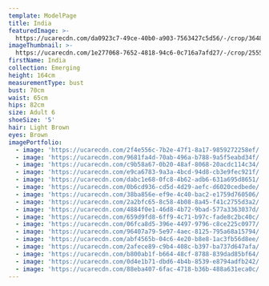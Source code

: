 ```yaml
---
template: ModelPage
title: India
featuredImage: >-
  https://ucarecdn.com/da0923c7-49ce-40b0-a903-7563427c5d56/-/crop/3648x2345/0,0/-/preview/
imageThumbnail: >-
  https://ucarecdn.com/1e277068-7652-4818-94c6-0c716a7afd27/-/crop/2555x3450/1268,0/-/preview/
firstName: India
collection: Emerging
height: 164cm
measurementType: bust
bust: 70cm
waist: 65cm
hips: 82cm
size: Adult 6
shoeSize: '5'
hair: Light Brown
eyes: Brown
imagePortfolio:
  - image: 'https://ucarecdn.com/2f4e556c-7b2e-47f1-8a17-9859272258ef/'
  - image: 'https://ucarecdn.com/9681fa4d-70ab-496a-b788-9a5f5eabd34f/'
  - image: 'https://ucarecdn.com/c9b58a67-0b20-48af-8068-20acdc114c34/'
  - image: 'https://ucarecdn.com/e9ca6783-9a3a-4bcd-94d8-cb3e9fec921f/'
  - image: 'https://ucarecdn.com/dabc1e68-0fc8-4b62-adb6-631a695d8651/'
  - image: 'https://ucarecdn.com/0b6cd936-cd5d-4d29-aefc-d6020cedbede/'
  - image: 'https://ucarecdn.com/38ba856e-ef9e-4c40-bac2-e1759d760506/'
  - image: 'https://ucarecdn.com/2a2bfc65-8c58-4b08-8a45-f41c2755d3a2/'
  - image: 'https://ucarecdn.com/4884f0e1-46d8-4b72-9bad-577a3363037d/'
  - image: 'https://ucarecdn.com/659d9fd8-6ff9-4c71-b97c-fade8c2bc40c/'
  - image: 'https://ucarecdn.com/06fca8d5-396e-4497-9796-c8ce225c0977/'
  - image: 'https://ucarecdn.com/96407a79-5e97-4aec-8125-795a68a15794/'
  - image: 'https://ucarecdn.com/abf4565b-04c6-4e20-b8e8-1ac3fb56d8ee/'
  - image: 'https://ucarecdn.com/2afece89-c9b4-408c-b397-ba737d647afa/'
  - image: 'https://ucarecdn.com/b800ab1f-b664-48cf-8788-839dad85bf64/'
  - image: 'https://ucarecdn.com/0d4e1b71-dbd6-4b4b-8539-e8794adfb242/'
  - image: 'https://ucarecdn.com/88eba407-6fac-4718-b36b-488a631eca0c/'
---
```


